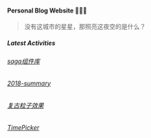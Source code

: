 #### Personal Blog Website 👨🏻‍🌾





> 没有这城市的星星，那照亮这夜空的是什么？





##### Latest Activities



###### [saga组件库](https://weird-saga.netlify.com/)



###### [2018-summary](https://2018summary.netlify.app/)



###### [复古粒子效果](https://retrowave.netlify.com/)



###### [TimePicker](https://ex-picker.netlify.com/)
